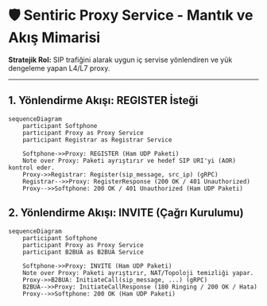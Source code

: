 # 🛡️ Sentiric Proxy Service - Mantık ve Akış Mimarisi

**Stratejik Rol:** SIP trafiğini alarak uygun iç servise yönlendiren ve yük dengeleme yapan L4/L7 proxy.

---

## 1. Yönlendirme Akışı: REGISTER İsteği

```mermaid
sequenceDiagram
    participant Softphone
    participant Proxy as Proxy Service
    participant Registrar as Registrar Service

    Softphone->>Proxy: REGISTER (Ham UDP Paketi)
    Note over Proxy: Paketi ayrıştırır ve hedef SIP URI'yi (AOR) kontrol eder.
    Proxy->>Registrar: Register(sip_message, src_ip) (gRPC)
    Registrar-->>Proxy: RegisterResponse (200 OK / 401 Unauthorized)
    Proxy-->>Softphone: 200 OK / 401 Unauthorized (Ham UDP Paketi)
```

## 2. Yönlendirme Akışı: INVITE (Çağrı Kurulumu)

```mermaid
sequenceDiagram
    participant Softphone
    participant Proxy as Proxy Service
    participant B2BUA as B2BUA Service

    Softphone->>Proxy: INVITE (Ham UDP Paketi)
    Note over Proxy: Paketi ayrıştırır, NAT/Topoloji temizliği yapar.
    Proxy->>B2BUA: InitiateCall(sip_message, ...) (gRPC)
    B2BUA-->>Proxy: InitiateCallResponse (180 Ringing / 200 OK / Hata)
    Proxy-->>Softphone: 200 OK (Ham UDP Paketi)
```
